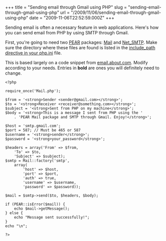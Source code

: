 +++
title = "Sending email through Gmail using PHP"
slug = "sending-email-through-gmail-using-php"
url = "/2009/11/06/sending-email-through-gmail-using-php"
date = "2009-11-06T22:52:59.000Z"
+++

Sending email is often a necessary feature in web applications. Here's how you can send email from PHP by using SMTP through Gmail.

First, you're going to need two <a href="http://pear.php.net/">PEAR</a> packages: <a href="http://pear.php.net/package/Mail">Mail</a> and <a href="http://pear.php.net/package/Net_SMTP">Net_SMTP</a>. Make sure the directory where these files are found is listed in the <a href="http://www.php.net/manual/en/ini.core.php#ini.include-path">include_path directive in your php.ini</a> file.

This is based largely on a code snippet from <a href="http://email.about.com/od/emailprogrammingtips/qt/PHP_Email_SMTP_Authentication.htm">email.about.com</a>. Modify according to your needs. Entries in <strong>bold</strong> are ones you will definitely need to change.

    <?php

    require_once('Mail.php');

    $from = '<strong>Sender <sender@gmail.com></strong>';
    $to = '<strong>Receiver <receiver@something.com></strong>';
    $subject = '<strong>Sent from PHP on my machine</strong>';
    $body = '<strong>This is a message I sent from PHP using the '
        . 'PEAR Mail package and SMTP through Gmail. Enjoy!</strong>';

    $host = 'smtp.gmail.com';
    $port = 587; // Must be 465 or 587
    $username = '<strong>sender</strong>';
    $password = '<strong>your_password</strong>';

    $headers = array('From' => $from,
        'To' => $to,
        'Subject' => $subject);
    $smtp = Mail::factory('smtp',
        array(
            'host' => $host,
            'port' => $port,
            'auth' => true,
            'username' => $username,
            'password' => $password));

    $mail = $smtp->send($to, $headers, $body);

    if (PEAR::isError($mail)) {
        echo $mail->getMessage();
    } else {
        echo "Message sent successfully!";
    }
    echo "\n";

    ?>
